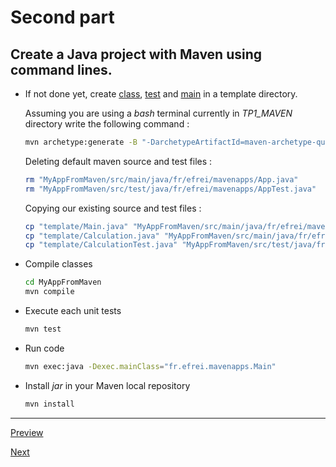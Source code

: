
# Second part  

## Create a Java project with Maven using command lines.  

* If not done yet, create [class](../template/Calculation.java), [test](../template/CalculationTest.java) and [main](../template/Main.java) in a template directory.

  Assuming you are using a *bash* terminal currently in *TP1_MAVEN* directory write the following command :

  ```sh
  mvn archetype:generate -B "-DarchetypeArtifactId=maven-archetype-quickstart" "-DgroupId=fr.efrei.mavenapps" "-DartifactId=MyAppFromMaven" "-Dversion=1.0-SNAPSHOT" "-DpackageName=fr.efrei.mavenapps"
  ```

  Deleting default maven source and test files :

  ```sh
  rm "MyAppFromMaven/src/main/java/fr/efrei/mavenapps/App.java"
  rm "MyAppFromMaven/src/test/java/fr/efrei/mavenapps/AppTest.java"
  ```

  Copying our existing source and test files :

  ```sh
  cp "template/Main.java" "MyAppFromMaven/src/main/java/fr/efrei/mavenapps/"
  cp "template/Calculation.java" "MyAppFromMaven/src/main/java/fr/efrei/mavenapps/"
  cp "template/CalculationTest.java" "MyAppFromMaven/src/test/java/fr/efrei/mavenapps"
  ```

* Compile classes   

  ```sh
  cd MyAppFromMaven
  mvn compile
  ```

* Execute each unit tests  

  ```sh
  mvn test
  ```

* Run code  

  ```sh
  mvn exec:java -Dexec.mainClass="fr.efrei.mavenapps.Main"
  ```

* Install *jar* in your Maven local repository    

  ```sh
  mvn install
  ```

---  

[Preview](./2.1-first-part)

[Next](./2.3-third-part)  
